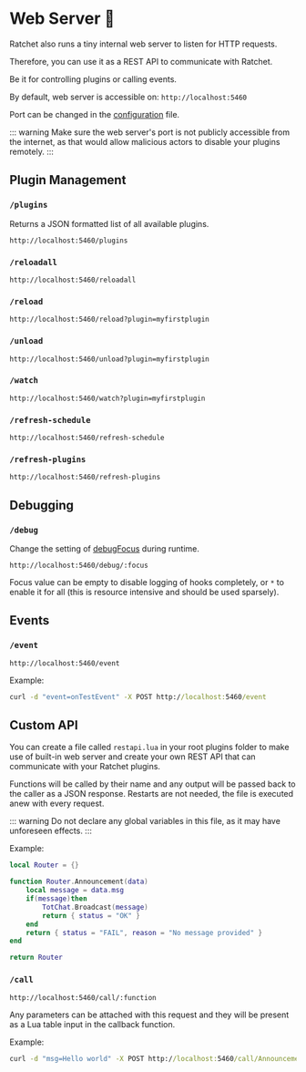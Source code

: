 # Web Server 📮

Ratchet also runs a tiny internal web server to listen for HTTP requests.

Therefore, you can use it as a REST API to communicate with Ratchet.

Be it for controlling plugins or calling events.

By default, web server is accessible on: `http://localhost:5460`

Port can be changed in the [configuration](/config) file.

::: warning
Make sure the web server's port is not publicly accessible from the internet, as that would allow malicious actors to disable your plugins remotely.
:::

## Plugin Management

### `/plugins` <Badge type="tip" text="GET" /> <Badge type="info" text="API endpoint" />
Returns a JSON formatted list of all available plugins.

```
http://localhost:5460/plugins
```

### `/reloadall` <Badge type="tip" text="GET" /> <Badge type="info" text="API endpoint" />
```
http://localhost:5460/reloadall
```

### `/reload` <Badge type="tip" text="GET" /> <Badge type="info" text="API endpoint" />
```
http://localhost:5460/reload?plugin=myfirstplugin
```

### `/unload` <Badge type="tip" text="GET" /> <Badge type="info" text="API endpoint" />
```
http://localhost:5460/unload?plugin=myfirstplugin
```

### `/watch` <Badge type="tip" text="GET" /> <Badge type="info" text="API endpoint" />
```
http://localhost:5460/watch?plugin=myfirstplugin
```

### `/refresh-schedule` <Badge type="tip" text="GET" /> <Badge type="info" text="API endpoint" />
```
http://localhost:5460/refresh-schedule
```

### `/refresh-plugins` <Badge type="tip" text="GET" /> <Badge type="info" text="API endpoint" />
```
http://localhost:5460/refresh-plugins
```

## Debugging

### `/debug` <Badge type="tip" text="GET" /> <Badge type="info" text="API endpoint" />
Change the setting of [debugFocus](/config#debugfocus) during runtime.

```
http://localhost:5460/debug/:focus
```

Focus value can be empty to disable logging of hooks completely, or `*` to enable it for all (this is resource intensive and should be used sparsely).

## Events

### `/event` <Badge type="tip" text="POST" /> <Badge type="info" text="API endpoint" />
```
http://localhost:5460/event
```

Example:
```bat
curl -d "event=onTestEvent" -X POST http://localhost:5460/event
```

## Custom API
You can create a file called `restapi.lua` in your root plugins folder to make use of built-in web server and create your own REST API that can communicate with your Ratchet plugins.

Functions will be called by their name and any output will be passed back to the caller as a JSON response.
Restarts are not needed, the file is executed anew with every request.

::: warning
Do not declare any global variables in this file, as it may have unforeseen effects.
:::

Example:
```lua
local Router = {}

function Router.Announcement(data)
    local message = data.msg
    if(message)then
        TotChat.Broadcast(message)
        return { status = "OK" }
    end
    return { status = "FAIL", reason = "No message provided" }
end

return Router
```

### `/call` <Badge type="tip" text="POST" /> <Badge type="info" text="API endpoint" />
```
http://localhost:5460/call/:function
```

Any parameters can be attached with this request and they will be present as a Lua table input in the callback function.

Example:
```bat
curl -d "msg=Hello world" -X POST http://localhost:5460/call/Announcement
```